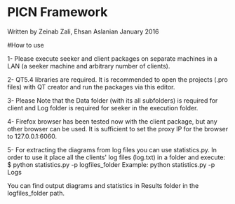 # PICN Framework
Written by Zeinab Zali, Ehsan Aslanian
January 2016

#How to use

1- Please execute seeker and client packages on separate machines in a LAN (a seeker machine and arbitrary number of clients).

2- QT5.4 libraries are required. It is recommended to open the projects (.pro files) with QT creator and run the packages via this editor.

3- Please Note that the Data folder (with its all subfolders) is required for client and Log folder is required for seeker in  the execution folder.

4- Firefox browser has been tested now with the client package, but any other browser can be used. It is sufficient to set the proxy IP for the browser to 127.0.0.1:6060. 

5- For extracting the diagrams from log files you can use statistics.py.
   In order to use it place all the clients' log files (log.txt) in a folder and execute:                      
   $ python statistics.py -p logfiles_folder
   Example:
   python statistics.py -p Logs
   
   You can find output diagrams and statistics in Results folder in the logfiles_folder path. 

